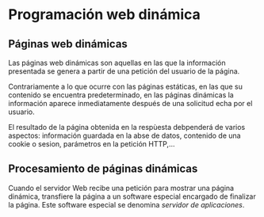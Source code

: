 # Programación web dinámica

## Páginas web dinámicas

Las páginas web dinámicas son aquellas en las que la información presentada se genera a partir de una petición del usuario de la página.

Contrariamente a lo que ocurre con las páginas estáticas, en las que su contenido se encuentra predeterminado, en las páginas dinámicas la información aparece inmediatamente después de una solicitud echa por el usuario.

El resultado de la página obtenida en la respùesta debpenderá de varios aspectos: información guardada en la abse de datos, contenido de una cookie o sesion, parámetros en la petición HTTP,...

## Procesamiento de páginas dinámicas 

Cuando el servidor Web recibe una petición para mostrar una página dinámica, transfiere la página a un software especial encargado de finalizar la página. Este software especial se denomina *servidor de aplicaciones*.